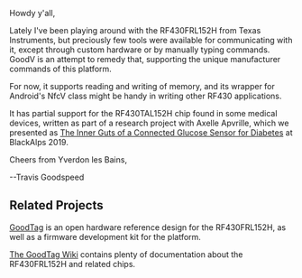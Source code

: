 Howdy y'all,

Lately I've been playing around with the RF430FRL152H from Texas
Instruments, but preciously few tools were available for communicating
with it, except through custom hardware or by manually typing
commands.  GoodV is an attempt to remedy that, supporting the unique
manufacturer commands of this platform.

For now, it supports reading and writing of memory, and its wrapper
for Android's NfcV class might be handy in writing other RF430
applications.

It has partial support for the RF430TAL152H chip found in some medical
devices, written as part of a research project with Axelle Apvrille,
which we presented as [The Inner Guts of a Connected Glucose Sensor
for
Diabetes](https://github.com/cryptax/talks/blob/master/BlackAlps-2019/glucose-blackalps2019.pdf)
at BlackAlps 2019.

Cheers from Yverdon les Bains,

--Travis Goodspeed

## Related Projects

[GoodTag](https://github.com/travisgoodspeed/goodtag) is an open
hardware reference design for the RF430FRL152H, as well as a firmware
development kit for the platform.

[The GoodTag Wiki](https://github.com/travisgoodspeed/goodtag/wiki)
contains plenty of documentation about the RF430FRL152H and related
chips.
